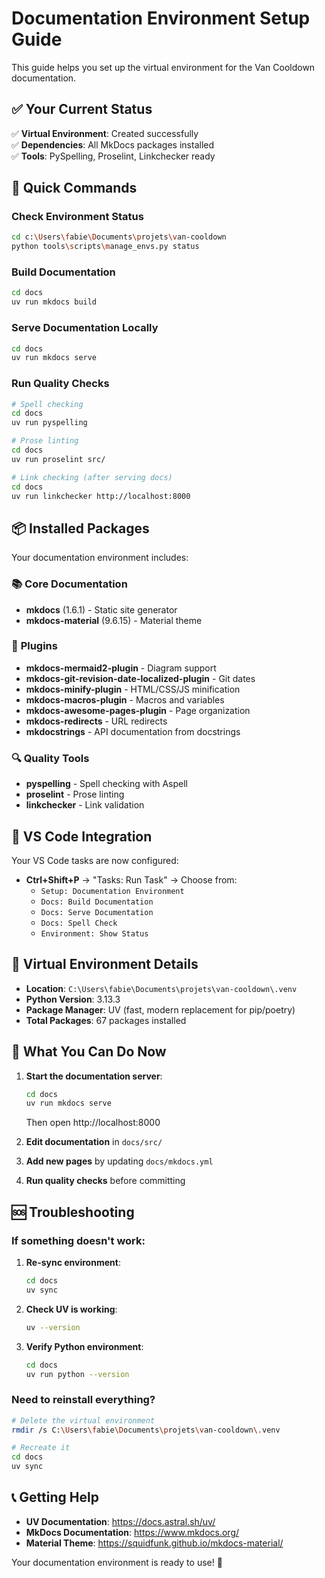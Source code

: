 # Documentation Environment Setup Guide

This guide helps you set up the virtual environment for the Van Cooldown documentation.

## ✅ **Your Current Status**

✅ **Virtual Environment**: Created successfully  
✅ **Dependencies**: All MkDocs packages installed  
✅ **Tools**: PySpelling, Proselint, Linkchecker ready  

## 🚀 **Quick Commands**

### Check Environment Status
```bash
cd c:\Users\fabie\Documents\projets\van-cooldown
python tools\scripts\manage_envs.py status
```

### Build Documentation
```bash
cd docs
uv run mkdocs build
```

### Serve Documentation Locally
```bash
cd docs
uv run mkdocs serve
```

### Run Quality Checks
```bash
# Spell checking
cd docs
uv run pyspelling

# Prose linting
cd docs  
uv run proselint src/

# Link checking (after serving docs)
cd docs
uv run linkchecker http://localhost:8000
```

## 📦 **Installed Packages**

Your documentation environment includes:

### 📚 **Core Documentation**
- **mkdocs** (1.6.1) - Static site generator
- **mkdocs-material** (9.6.15) - Material theme

### 🔌 **Plugins**
- **mkdocs-mermaid2-plugin** - Diagram support
- **mkdocs-git-revision-date-localized-plugin** - Git dates
- **mkdocs-minify-plugin** - HTML/CSS/JS minification
- **mkdocs-macros-plugin** - Macros and variables
- **mkdocs-awesome-pages-plugin** - Page organization
- **mkdocs-redirects** - URL redirects
- **mkdocstrings** - API documentation from docstrings

### 🔍 **Quality Tools**
- **pyspelling** - Spell checking with Aspell
- **proselint** - Prose linting
- **linkchecker** - Link validation

## 🎯 **VS Code Integration**

Your VS Code tasks are now configured:

- **Ctrl+Shift+P** → "Tasks: Run Task" → Choose from:
  - `Setup: Documentation Environment`
  - `Docs: Build Documentation`
  - `Docs: Serve Documentation`
  - `Docs: Spell Check`
  - `Environment: Show Status`

## 🔧 **Virtual Environment Details**

- **Location**: `C:\Users\fabie\Documents\projets\van-cooldown\.venv`
- **Python Version**: 3.13.3
- **Package Manager**: UV (fast, modern replacement for pip/poetry)
- **Total Packages**: 67 packages installed

## 🎉 **What You Can Do Now**

1. **Start the documentation server**:
   ```bash
   cd docs
   uv run mkdocs serve
   ```
   Then open http://localhost:8000

2. **Edit documentation** in `docs/src/` 

3. **Add new pages** by updating `docs/mkdocs.yml`

4. **Run quality checks** before committing

## 🆘 **Troubleshooting**

### If something doesn't work:

1. **Re-sync environment**:
   ```bash
   cd docs
   uv sync
   ```

2. **Check UV is working**:
   ```bash
   uv --version
   ```

3. **Verify Python environment**:
   ```bash
   cd docs
   uv run python --version
   ```

### Need to reinstall everything?
```bash
# Delete the virtual environment
rmdir /s C:\Users\fabie\Documents\projets\van-cooldown\.venv

# Recreate it
cd docs
uv sync
```

## 📞 **Getting Help**

- **UV Documentation**: https://docs.astral.sh/uv/
- **MkDocs Documentation**: https://www.mkdocs.org/
- **Material Theme**: https://squidfunk.github.io/mkdocs-material/

Your documentation environment is ready to use! 🎉
